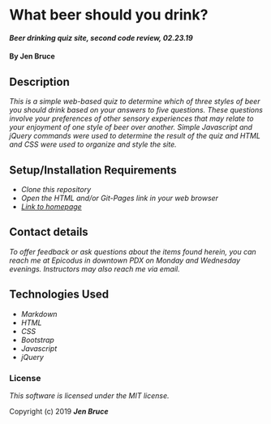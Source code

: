 # What beer should you drink?

#### _Beer drinking quiz site, second code review, 02.23.19_

#### By **Jen Bruce**

## Description

_This is a simple web-based quiz to determine which of three styles of beer you should drink based on your answers to five questions. These questions involve your preferences of other sensory experiences that may relate to your enjoyment of one style of beer over another. Simple Javascript and jQuery commands were used to determine the result of the quiz and HTML and CSS were used to organize and style the site._

## Setup/Installation Requirements

* _Clone this repository_
* _Open the HTML and/or Git-Pages link in your web browser_
* _[Link to homepage](https://ampersnad.github.io/Beer-Quiz-Site)_


## Contact details

_To offer feedback or ask questions about the items found herein, you can reach me at Epicodus in downtown PDX on Monday and Wednesday evenings. Instructors may also reach me via email._

## Technologies Used

* _Markdown_
* _HTML_
* _CSS_
* _Bootstrap_
* _Javascript_
* _jQuery_

### License

*This software is licensed under the MIT license.*

Copyright (c) 2019 **_Jen Bruce_**